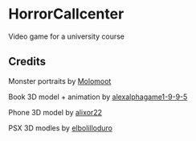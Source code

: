 # HorrorCallcenter
Video game for a university course

## Credits
Monster portraits by [Molomoot](https://molomoot.itch.io/weird-lil-guys)

Book 3D model + animation by [alexalphagame1-9-9-5](https://www.cgtrader.com/free-3d-models/furniture/other/model-anim-low-poly-book)

Phone 3D model by [alixor22](https://www.cgtrader.com/items/4398240/download-page)

PSX 3D modles by [elbolilloduro](https://elbolilloduro.itch.io/paquete-de-modelos-psx-3)
